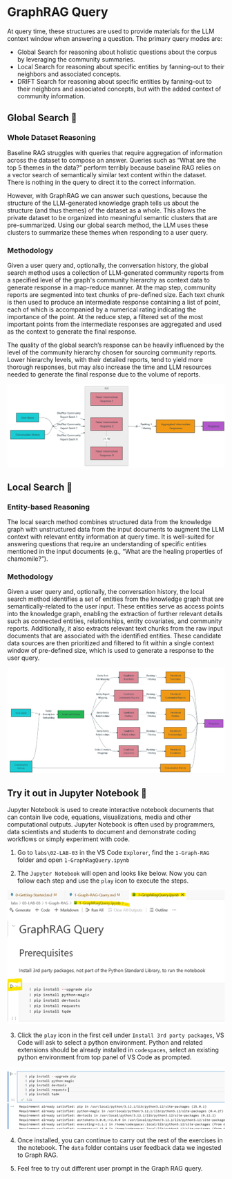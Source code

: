 # GraphRAG Query

At query time, these structures are used to provide materials for the LLM context window when answering a question. The primary query modes are:

- Global Search for reasoning about holistic questions about the corpus by leveraging the community summaries.
- Local Search for reasoning about specific entities by fanning-out to their neighbors and associated concepts.
- DRIFT Search for reasoning about specific entities by fanning-out to their neighbors and associated concepts, but with the added context of community information.

## Global Search 🔎

### Whole Dataset Reasoning

Baseline RAG struggles with queries that require aggregation of information across the dataset to compose an answer. Queries such as “What are the top 5 themes in the data?” perform terribly because baseline RAG relies on a vector search of semantically similar text content within the dataset. There is nothing in the query to direct it to the correct information.

However, with GraphRAG we can answer such questions, because the structure of the LLM-generated knowledge graph tells us about the structure (and thus themes) of the dataset as a whole. This allows the private dataset to be organized into meaningful semantic clusters that are pre-summarized. Using our global search method, the LLM uses these clusters to summarize these themes when responding to a user query.

### Methodology

Given a user query and, optionally, the conversation history, the global search method uses a collection of LLM-generated community reports from a specified level of the graph's community hierarchy as context data to generate response in a map-reduce manner. At the map step, community reports are segmented into text chunks of pre-defined size. Each text chunk is then used to produce an intermediate response containing a list of point, each of which is accompanied by a numerical rating indicating the importance of the point. At the reduce step, a filtered set of the most important points from the intermediate responses are aggregated and used as the context to generate the final response.

The quality of the global search’s response can be heavily influenced by the level of the community hierarchy chosen for sourcing community reports. Lower hierarchy levels, with their detailed reports, tend to yield more thorough responses, but may also increase the time and LLM resources needed to generate the final response due to the volume of reports.

![alt text](images/graphrag-global.png)


## Local Search 🔎

### Entity-based Reasoning

The local search method combines structured data from the knowledge graph with unstructured data from the input documents to augment the LLM context with relevant entity information at query time. It is well-suited for answering questions that require an understanding of specific entities mentioned in the input documents (e.g., “What are the healing properties of chamomile?”).

### Methodology

Given a user query and, optionally, the conversation history, the local search method identifies a set of entities from the knowledge graph that are semantically-related to the user input. These entities serve as access points into the knowledge graph, enabling the extraction of further relevant details such as connected entities, relationships, entity covariates, and community reports. Additionally, it also extracts relevant text chunks from the raw input documents that are associated with the identified entities. These candidate data sources are then prioritized and filtered to fit within a single context window of pre-defined size, which is used to generate a response to the user query.

![alt text](images/graphrag-local.png)


## Try it out in Jupyter Notebook 🔎

Jupyter Notebook is used to create interactive notebook documents that can contain live code, equations, visualizations, media and other computational outputs. Jupyter Notebook is often used by programmers, data scientists and students to document and demonstrate coding workflows or simply experiment with code.

1. Go to `labs\02-LAB-03` in the VS Code `Explorer`, find the `1-Graph-RAG` folder and open `1-GraphRagQuery.ipynb`

2. The `Jupyter Notebook` will open and looks like below. Now you can follow each step and use the `play` icon to execute the steps.

![alt text](images/graphrag-notebook.png)

3. Click the `play` icon in the first cell under `Install 3rd party packages`, VS Code will ask to select a python environment. Python and related extensions should be already installed in `codespaces`, select an existing python environment from top panel of VS Code as prompted.

![alt text](images/graphrag-install.png)

4. Once installed, you can continue to carry out the rest of the exercises in the notebook. The `data` folder contains user feedback data we ingested to Graph RAG.

5. Feel free to try out different user prompt in the Graph RAG query.


